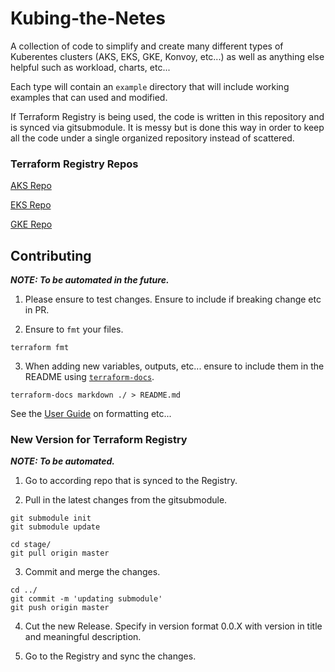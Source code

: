 # Kubing-the-Netes
A collection of code to simplify and create many different types of Kuberentes clusters (AKS, EKS, GKE, Konvoy, etc...) as well as anything else helpful such as workload, charts, etc...

Each type will contain an `example` directory that will include working examples that can used and modified. 

If Terraform Registry is being used, the code is written in this repository and is synced via gitsubmodule. It is messy but is done this way in order to keep all the code under a single organized repository instead of scattered.

### Terraform Registry Repos
[AKS Repo](https://github.com/geekbass/terraform-azurerm-aks)

[EKS Repo](https://github.com/geekbass/terraform-aws-eks)

[GKE Repo](https://github.com/geekbass/terraform-google-gke)

## Contributing
***NOTE: To be automated in the future.***

1) Please ensure to test changes. Ensure to include if breaking change etc in PR.

2) Ensure to `fmt` your files.
```
terraform fmt
```

3) When adding new variables, outputs, etc... ensure to include them in the README using [`terraform-docs`](https://github.com/terraform-docs/terraform-docs).

```
terraform-docs markdown ./ > README.md
```

See the [User Guide](https://github.com/terraform-docs/terraform-docs/blob/master/docs/USER_GUIDE.md) on formatting etc...

### New Version for Terraform Registry
***NOTE: To be automated.***
1) Go to according repo that is synced to the Registry.

2) Pull in the latest changes from the gitsubmodule.
```
git submodule init
git submodule update

cd stage/
git pull origin master
```

3) Commit and merge the changes.
```
cd ../
git commit -m 'updating submodule'
git push origin master
```
4) Cut the new Release. Specify in version format 0.0.X with version in title and meaningful description.

5) Go to the Registry and sync the changes.
